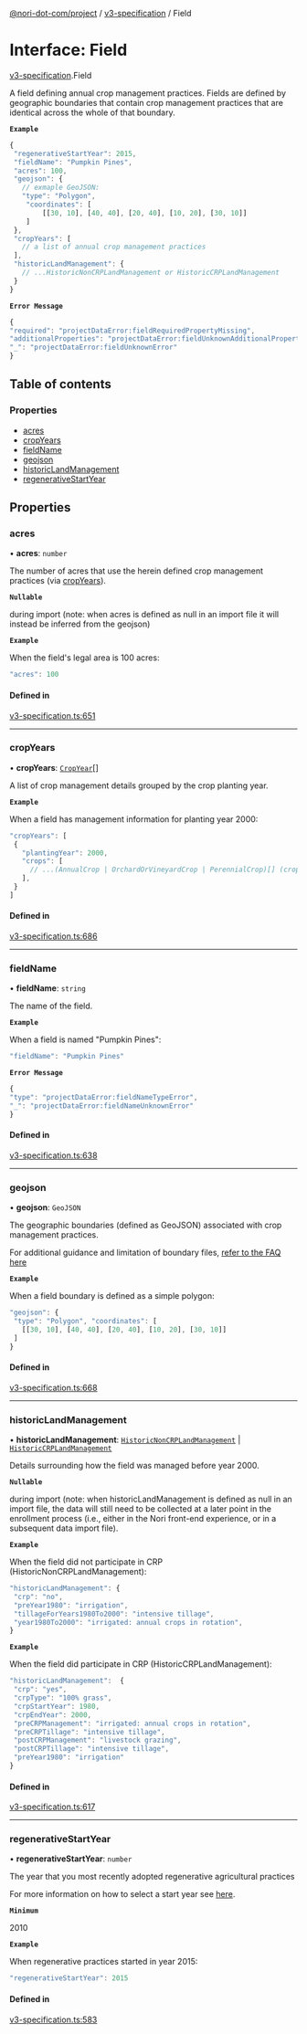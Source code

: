[@nori-dot-com/project](../README.md) / [v3-specification](../modules/v3_specification.md) / Field

# Interface: Field

[v3-specification](../modules/v3_specification.md).Field

A field defining annual crop management practices. Fields are defined by geographic boundaries that contain crop management practices that are identical across the whole of that boundary.

**`Example`**

```js
{
 "regenerativeStartYear": 2015,
 "fieldName": "Pumpkin Pines",
 "acres": 100,
 "geojson": {
   // exmaple GeoJSON:
   "type": "Polygon",
    "coordinates": [
        [[30, 10], [40, 40], [20, 40], [10, 20], [30, 10]]
    ]
 },
 "cropYears": [
   // a list of annual crop management practices
 ],
 "historicLandManagement": {
   // ...HistoricNonCRPLandManagement or HistoricCRPLandManagement
 }
}
```

**`Error Message`**

```js
{
"required": "projectDataError:fieldRequiredPropertyMissing",
"additionalProperties": "projectDataError:fieldUnknownAdditionalProperty",
"_": "projectDataError:fieldUnknownError"
}
```

## Table of contents

### Properties

- [acres](v3_specification.Field.md#acres)
- [cropYears](v3_specification.Field.md#cropyears)
- [fieldName](v3_specification.Field.md#fieldname)
- [geojson](v3_specification.Field.md#geojson)
- [historicLandManagement](v3_specification.Field.md#historiclandmanagement)
- [regenerativeStartYear](v3_specification.Field.md#regenerativestartyear)

## Properties

### acres

• **acres**: `number`

The number of acres that use the herein defined crop management practices (via [cropYears](#cropYears)).

**`Nullable`**

during import (note: when acres is defined as null in an import file it will instead be inferred from the geojson)

**`Example`**

<caption>When the field's legal area is 100 acres:</caption>

```js
"acres": 100
```

#### Defined in

[v3-specification.ts:651](https://github.com/nori-dot-eco/nori-dot-com/blob/4a106bf/packages/project/src/v3-specification.ts#L651)

___

### cropYears

• **cropYears**: [`CropYear`](v3_specification.CropYear.md)[]

A list of crop management details grouped by the crop planting year.

**`Example`**

<caption>When a field has management information for planting year 2000:</caption>

```js
"cropYears": [
 {
   "plantingYear": 2000,
   "crops": [
     // ...(AnnualCrop | OrchardOrVineyardCrop | PerennialCrop)[] (crops that were planted in year 2000)
   ],
 }
]
```

#### Defined in

[v3-specification.ts:686](https://github.com/nori-dot-eco/nori-dot-com/blob/4a106bf/packages/project/src/v3-specification.ts#L686)

___

### fieldName

• **fieldName**: `string`

The name of the field.

**`Example`**

<caption>When a field is named "Pumpkin Pines":</caption>

```js
"fieldName": "Pumpkin Pines"
```

**`Error Message`**

```js
{
"type": "projectDataError:fieldNameTypeError",
"_": "projectDataError:fieldNameUnknownError"
}
```

#### Defined in

[v3-specification.ts:638](https://github.com/nori-dot-eco/nori-dot-com/blob/4a106bf/packages/project/src/v3-specification.ts#L638)

___

### geojson

• **geojson**: `GeoJSON`

The geographic boundaries (defined as GeoJSON) associated with crop management practices.

For additional guidance and limitation of boundary files, [refer to the FAQ here](https://docs.google.com/document/d/1vnJKwFzU6drCjTD-eVXUK_59togcmROliyOU1y8Ne1U/edit?ts=5ed8f2d1#heading=h.fbiiknhrzhg8)

**`Example`**

<caption>When a field boundary is defined as a simple polygon:</caption>

```js
"geojson": {
 "type": "Polygon", "coordinates": [
   [[30, 10], [40, 40], [20, 40], [10, 20], [30, 10]]
 ]
}
```

#### Defined in

[v3-specification.ts:668](https://github.com/nori-dot-eco/nori-dot-com/blob/4a106bf/packages/project/src/v3-specification.ts#L668)

___

### historicLandManagement

• **historicLandManagement**: [`HistoricNonCRPLandManagement`](v3_specification.HistoricNonCRPLandManagement.md) \| [`HistoricCRPLandManagement`](v3_specification.HistoricCRPLandManagement.md)

Details surrounding how the field was managed before year 2000.

**`Nullable`**

during import (note: when historicLandManagement is defined as null in an import file, the data will still need to be collected at a later point in the enrollment process (i.e., either in the Nori front-end experience, or in a subsequent data import file).

**`Example`**

<caption>When the field did not participate in CRP (HistoricNonCRPLandManagement):</caption>

```js
"historicLandManagement": {
 "crp": "no",
 "preYear1980": "irrigation",
 "tillageForYears1980To2000": "intensive tillage",
 "year1980To2000": "irrigated: annual crops in rotation",
}
```

**`Example`**

<caption>When the field did participate in CRP (HistoricCRPLandManagement):</caption>

```js
"historicLandManagement":  {
 "crp": "yes",
 "crpType": "100% grass",
 "crpStartYear": 1980,
 "crpEndYear": 2000,
 "preCRPManagement": "irrigated: annual crops in rotation",
 "preCRPTillage": "intensive tillage",
 "postCRPManagement": "livestock grazing",
 "postCRPTillage": "intensive tillage",
 "preYear1980": "irrigation"
}
```

#### Defined in

[v3-specification.ts:617](https://github.com/nori-dot-eco/nori-dot-com/blob/4a106bf/packages/project/src/v3-specification.ts#L617)

___

### regenerativeStartYear

• **regenerativeStartYear**: `number`

The year that you most recently adopted regenerative agricultural practices

For more information on how to select a start year see [here](https://go.nori.com/enrollment-manual).

**`Minimum`**

2010

**`Example`**

<caption>When regenerative practices started in year 2015:</caption>

```js
"regenerativeStartYear": 2015
```

#### Defined in

[v3-specification.ts:583](https://github.com/nori-dot-eco/nori-dot-com/blob/4a106bf/packages/project/src/v3-specification.ts#L583)
